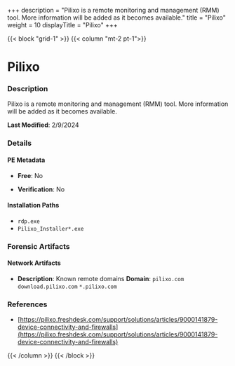 +++
description = "Pilixo is a remote monitoring and management (RMM) tool. More information will be added as it becomes available."
title = "Pilixo"
weight = 10
displayTitle = "Pilixo"
+++


{{< block "grid-1" >}}
{{< column "mt-2 pt-1">}}

# Pilixo


### Description

Pilixo is a remote monitoring and management (RMM) tool. More information will be added as it becomes available.



**Last Modified**: 2/9/2024

### Details


#### PE Metadata


- **Free**: No

- **Verification**: No




#### Installation Paths
- `rdp.exe`
- `Pilixo_Installer*.exe`

### Forensic Artifacts




#### Network Artifacts

- **Description**: Known remote domains
  **Domain**: `pilixo.com` `download.pilixo.com` `*.pilixo.com`





### References
- [https://pilixo.freshdesk.com/support/solutions/articles/9000141879-device-connectivity-and-firewalls](https://pilixo.freshdesk.com/support/solutions/articles/9000141879-device-connectivity-and-firewalls)



{{< /column >}}
{{< /block >}}
